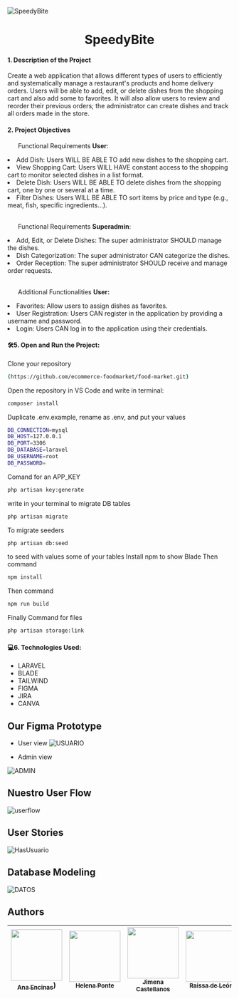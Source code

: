 
![SpeedyBite](https://github.com/Dafnay/HeroesApp/assets/109661844/f0ec2809-4c7c-47d4-aa26-d89fc3bddd52)


<h1 align="center"> SpeedyBite </h1>
<h4> 1. Description of the Project </h4>
<p>Create a web application that allows different types of users to efficiently and systematically manage a restaurant's products and home delivery orders. Users will be able to add, edit, or delete dishes from the shopping cart and also add some to favorites. It will also allow users to review and reorder their previous orders; the administrator can create dishes and track all orders made in the store.</p>

<h4> 2. Project Objectives </h4>

<ul>Functional Requirements <b>User</b>:</ul>
<li>Add Dish: Users WILL BE ABLE TO add new dishes to the shopping cart.</li>
<li>View Shopping Cart: Users WILL HAVE constant access to the shopping cart to monitor selected dishes in a list format.</li>
<li>Delete Dish: Users WILL BE ABLE TO delete dishes from the shopping cart, one by one or several at a time.</li>
<li>Filter Dishes: Users WILL BE ABLE TO sort items by price and type (e.g., meat, fish, specific ingredients...).</li>
<br>

<ul>Functional Requirements <b>Superadmin</b>:</ul>
<li>Add, Edit, or Delete Dishes: The super administrator SHOULD manage the dishes.</li>
<li>Dish Categorization: The super administrator CAN categorize the dishes.</li>
<li>Order Reception: The super administrator SHOULD receive and manage order requests.</li>
<br>

<ul>Additional Functionalities <b> User:</b></ul>
<li>Favorites: Allow users to assign dishes as favorites.</li>
<li>User Registration: Users CAN register in the application by providing a username and password.</li>
<li>Login: Users CAN log in to the application using their credentials.</li>


  
  

 
<h4> 🛠️5. Open and Run the Project:</h4>
   

Clone your repository

```bash
(https://github.com/ecommerce-foodmarket/food-market.git)
```
Open the repository in VS Code and write in terminal:

```bash
composer install
```
Duplicate .env.example, rename as .env, and put your values
```bash
DB_CONNECTION=mysql
DB_HOST=127.0.0.1
DB_PORT=3306
DB_DATABASE=laravel
DB_USERNAME=root
DB_PASSWORD=
```
Comand for an APP_KEY
```bash
php artisan key:generate
```
write in your terminal to migrate DB tables
```bash
php artisan migrate
```
To migrate seeders
```bash
php artisan db:seed

```
to seed with values some of your tables
Install npm to show Blade
Then command 
```bash
npm install
```
Then command 
```bash
npm run build
```

Finally Command for files
```bash
php artisan storage:link
```

<h4> 💻6. Technologies Used:</h4>
   <ul>
    <li>LARAVEL</li>
    <li>BLADE</li>
    <li>TAILWIND</li>
    <li>FIGMA</li>
    <li>JIRA</li>
     <li>CANVA</li> 
   </ul>

   <h2> Our Figma Prototype </h2>

  -  User view
![USUARIO](https://github.com/ecommerce-foodmarket/food-market/assets/109661844/476c71f3-19cd-4a29-b6b9-03339b7b9772)

  -  Admin view

![ADMIN](https://github.com/ecommerce-foodmarket/food-market/assets/109661844/a2670b05-8b5f-41ae-ab70-5f6028f3c013)



   <h2> Nuestro User Flow </h2>
 
![userflow](https://github.com/ecommerce-foodmarket/food-market/assets/109661844/11a250be-a41b-4d2f-a30e-27bf091b43d1)



  <h2> User Stories </h2>
  
![HasUsuario](https://github.com/ecommerce-foodmarket/food-market/assets/109661844/7c33c9f6-b26b-4b42-99ad-c539d9d56c0f)


 
<h2> Database Modeling </h2>


![DATOS](https://github.com/ecommerce-foodmarket/food-market/assets/109661844/e281d57a-4d85-4a10-b56c-12e930a0aa60)


   ## Authors

| [<img src="https://avatars.githubusercontent.com/u/132446921?v=4" width=115><br><sub>Ana Encinas</sub>](https://github.com/anaencinasd)) |  [<img src="https://avatars.githubusercontent.com/u/110493210?v=4" width=115><br><sub>Helena Ponte</sub>](https://github.com/helenaponted) | [<img src="https://avatars.githubusercontent.com/u/132447075?v=4" width=115><br><sub>Jimena Castellanos</sub>](https://github.com/Jimena81) | [<img src="https://avatars.githubusercontent.com/u/110122046?v=4" width=115><br><sub>Raissa de León</sub>](https://github.com/Ninetthe) |  [<img src="https://avatars.githubusercontent.com/u/109661844?v=4" width=115><br><sub>Alba Velasco</sub>](https://github.com/Dafnay) |
| :---: | :---: | :---: | :---: | :---: |
 
